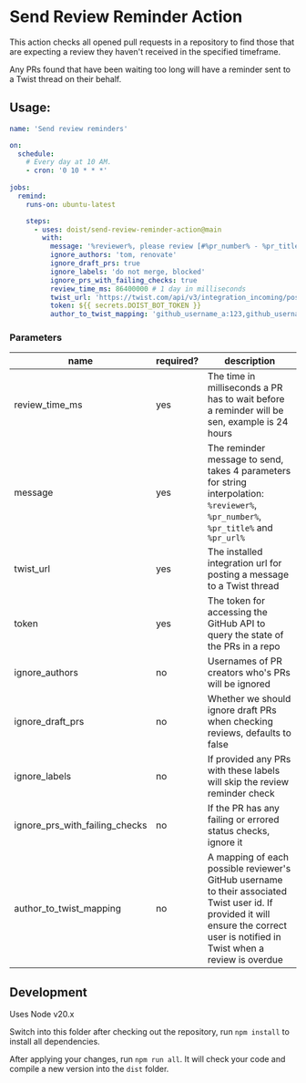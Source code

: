 # Send Review Reminder Action

This action checks all opened pull requests in a repository to find those that
are expecting a review they haven't received in the specified timeframe.

Any PRs found that have been waiting too long will have a reminder sent to a
Twist thread on their behalf.

## Usage:

```yaml
name: 'Send review reminders'

on:
  schedule:
    # Every day at 10 AM.
    - cron: '0 10 * * *'
      
jobs:
  remind:
    runs-on: ubuntu-latest

    steps:
      - uses: doist/send-review-reminder-action@main
        with:
          message: '%reviewer%, please review [#%pr_number% - %pr_title%](%pr_url%)'
          ignore_authors: 'tom, renovate'
          ignore_draft_prs: true
          ignore_labels: 'do not merge, blocked'
          ignore_prs_with_failing_checks: true
          review_time_ms: 86400000 # 1 day in milliseconds
          twist_url: 'https://twist.com/api/v3/integration_incoming/post_data?install_id=[install id]&install_token=[install token]'
          token: ${{ secrets.DOIST_BOT_TOKEN }}
          author_to_twist_mapping: 'github_username_a:123,github_username_b:456'

```

### Parameters

|name|required?|description|
|----|---------|-----------|
|review_time_ms|yes|The time in milliseconds a PR has to wait before a reminder will be sen, example is 24 hours|
|message|yes|The reminder message to send, takes 4 parameters for string interpolation: `%reviewer%`, `%pr_number%`, `%pr_title%` and `%pr_url%`|
|twist_url|yes|The installed integration url for posting a message to a Twist thread|
|token|yes|The token for accessing the GitHub API to query the state of the PRs in a repo|
|ignore_authors|no|Usernames of PR creators who's PRs will be ignored|
|ignore_draft_prs|no|Whether we should ignore draft PRs when checking reviews, defaults to false|
|ignore_labels|no|If provided any PRs with these labels will skip the review reminder check|
|ignore_prs_with_failing_checks|no|If the PR has any failing or errored status checks, ignore it|
|author_to_twist_mapping|no|A mapping of each possible reviewer's GitHub username to their associated Twist user id. If provided it will ensure the correct user is notified in Twist when a review is overdue|

## Development

Uses Node v20.x

Switch into this folder after checking out the repository, run `npm install` to install all dependencies.

After applying your changes, run `npm run all`. It will check your code and compile a new version into the `dist` 
folder.
